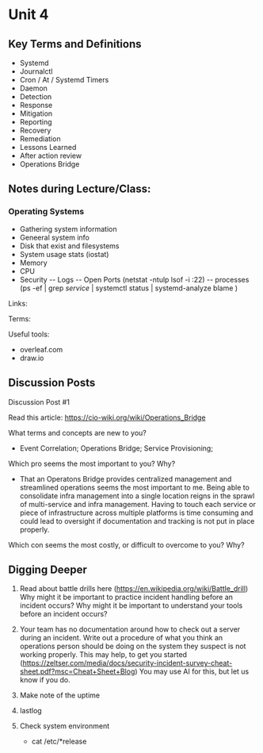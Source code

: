 # Unit 4

## Key Terms and Definitions

- Systemd
- Journalctl
- Cron / At / Systemd Timers
- Daemon
- Detection
- Response
- Mitigation
- Reporting
- Recovery
- Remediation
- Lessons Learned
- After action review
- Operations Bridge

## Notes during Lecture/Class: 

### Operating Systems
- Gathering system information
- Geneeral system info
- Disk that exist and filesystems
- System usage stats (iostat)
- Memory
- CPU
- Security
-- Logs
-- Open Ports (netstat -ntulp lsof -i :22)
-- processes (ps -ef | grep *service* | systemctl status | systemd-analyze blame )

Links:

Terms:

Useful tools:
- overleaf.com
- draw.io

## Discussion Posts

Discussion Post #1

Read this article: https://cio-wiki.org/wiki/Operations_Bridge

What terms and concepts are new to you?
- Event Correlation; Operations Bridge; Service Provisioning; 

Which pro seems the most important to you? Why?
- That an Operatons Bridge provides centralized management and streamlined operations seems the most important to me. Being able to consolidate infra management into a single location reigns in the sprawl of multi-service and infra management. Having to touch each service or piece of infrastructure across multiple platforms is time consuming and could lead to oversight if documentation and tracking is not put in place properly. 

Which con seems the most costly, or difficult to overcome to you? Why?


## Digging Deeper

1. Read about battle drills here (https://en.wikipedia.org/wiki/Battle_drill)
Why might it be important to practice incident handling before an incident occurs?
Why might it be important to understand your tools before an incident occurs?

2. Your team has no documentation around how to check out a server during an incident. Write out a procedure of what you think an operations person should be doing on the system they suspect is not working properly. This may help, to get you started (https://zeltser.com/media/docs/security-incident-survey-cheat-sheet.pdf?msc=Cheat+Sheet+Blog) You may use AI for this, but let us know if you do.

1. Make note of the uptime
2. lastlog 
3. Check system environment
    - cat /etc/\*release
    

